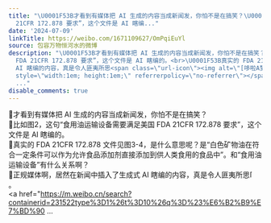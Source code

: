 ```yaml
---
title: "\U0001F53B才看到有媒体把 AI 生成的内容当成新闻发，你怕不是在搞笑？\U0001F53B比如图2，这句“食用油运输设备需要满足美国 FDA
  21CFR 172.878 要求”，这个文件是 AI 瞎编..."
date: '2024-07-09'
linkTitle: https://weibo.com/1671109627/OmPqiEuYl
source: 包容万物恒河水的微博
description: "\U0001F53B才看到有媒体把 AI 生成的内容当成新闻发，你怕不是在搞笑？<br>\U0001F53B比如图2，这句“食用油运输设备需要满足美国
  FDA 21CFR 172.878 要求”，这个文件是 AI 瞎编的。<br>\U0001F53B真实的 FDA 21CFR 172.878 文件见图3-4，是什么意思呢？是“白色矿物油在符合一定条件可以作为允许食品添加剂直接添加到供人类食用的食品中”。和“食用油运输设备”有什么关系啊？<br>\U0001F53B正规媒体啊，居然在新闻中插入了生成式
  AI 瞎编的内容，真是令人匪夷所思<span class=\"url-icon\"><img alt=\"[哆啦A梦吃惊]\" src=\"https://h5.sinaimg.cn/m/emoticon/icon/doraemon/dr_01chijing-31d5542cca.png\"
  style=\"width:1em; height:1em;\" referrerpolicy=\"no-referrer\"></span>。<br><a href=\"https://m.weibo.cn/search?containerid=231522type%3D1%26t%3D10%26q%3D%23%E6%B2%B9%E7%BD%90
  ..."
disable_comments: true
---
```

🔻才看到有媒体把 AI 生成的内容当成新闻发，你怕不是在搞笑？<br>🔻比如图2，这句“食用油运输设备需要满足美国 FDA 21CFR 172.878 要求”，这个文件是 AI 瞎编的。<br>🔻真实的 FDA 21CFR 172.878 文件见图3-4，是什么意思呢？是“白色矿物油在符合一定条件可以作为允许食品添加剂直接添加到供人类食用的食品中”。和“食用油运输设备”有什么关系啊？<br>🔻正规媒体啊，居然在新闻中插入了生成式 AI 瞎编的内容，真是令人匪夷所思<span class="url-icon"><img alt="[哆啦A梦吃惊]" src="https://h5.sinaimg.cn/m/emoticon/icon/doraemon/dr_01chijing-31d5542cca.png" style="width:1em; height:1em;" referrerpolicy="no-referrer"></span>。<br><a href="https://m.weibo.cn/search?containerid=231522type%3D1%26t%3D10%26q%3D%23%E6%B2%B9%E7%BD%90 ...